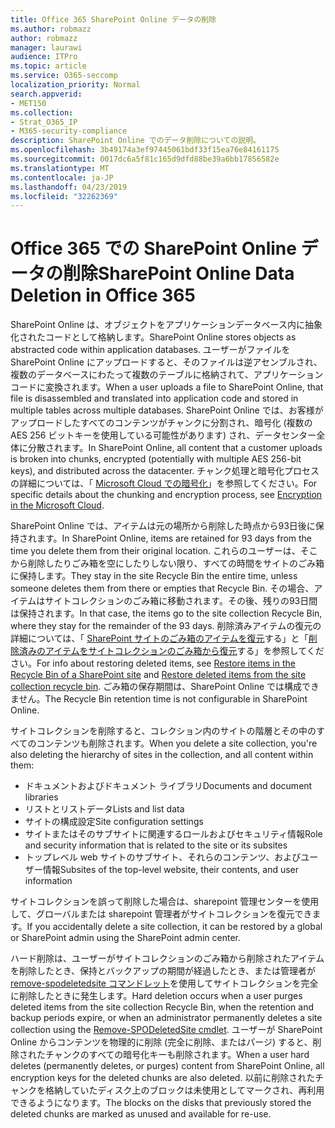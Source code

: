 ```yaml
---
title: Office 365 SharePoint Online データの削除
ms.author: robmazz
author: robmazz
manager: laurawi
audience: ITPro
ms.topic: article
ms.service: O365-seccomp
localization_priority: Normal
search.appverid:
- MET150
ms.collection:
- Strat_O365_IP
- M365-security-compliance
description: SharePoint Online でのデータ削除についての説明。
ms.openlocfilehash: 3b49174a3ef97445061bdf33f15ea76e84161175
ms.sourcegitcommit: 0017dc6a5f81c165d9dfd88be39a6bb17856582e
ms.translationtype: MT
ms.contentlocale: ja-JP
ms.lasthandoff: 04/23/2019
ms.locfileid: "32262369"
---
```

# <a name="sharepoint-online-data-deletion-in-office-365"></a><span data-ttu-id="dd9c7-103">Office 365 での SharePoint Online データの削除</span><span class="sxs-lookup"><span data-stu-id="dd9c7-103">SharePoint Online Data Deletion in Office 365</span></span>

<span data-ttu-id="dd9c7-104">SharePoint Online は、オブジェクトをアプリケーションデータベース内に抽象化されたコードとして格納します。</span><span class="sxs-lookup"><span data-stu-id="dd9c7-104">SharePoint Online stores objects as abstracted code within application databases.</span></span> <span data-ttu-id="dd9c7-105">ユーザーがファイルを SharePoint Online にアップロードすると、そのファイルは逆アセンブルされ、複数のデータベースにわたって複数のテーブルに格納されて、アプリケーションコードに変換されます。</span><span class="sxs-lookup"><span data-stu-id="dd9c7-105">When a user uploads a file to SharePoint Online, that file is disassembled and translated into application code and stored in multiple tables across multiple databases.</span></span> <span data-ttu-id="dd9c7-106">SharePoint Online では、お客様がアップロードしたすべてのコンテンツがチャンクに分割され、暗号化 (複数の AES 256 ビットキーを使用している可能性があります) され、データセンター全体に分散されます。</span><span class="sxs-lookup"><span data-stu-id="dd9c7-106">In SharePoint Online, all content that a customer uploads is broken into chunks, encrypted (potentially with multiple AES 256-bit keys), and distributed across the datacenter.</span></span> <span data-ttu-id="dd9c7-107">チャンク処理と暗号化プロセスの詳細については、「 [Microsoft Cloud での暗号化](office-365-encryption-in-the-microsoft-cloud-overview.md)」を参照してください。</span><span class="sxs-lookup"><span data-stu-id="dd9c7-107">For specific details about the chunking and encryption process, see [Encryption in the Microsoft Cloud](office-365-encryption-in-the-microsoft-cloud-overview.md).</span></span> 

<span data-ttu-id="dd9c7-108">SharePoint Online では、アイテムは元の場所から削除した時点から93日後に保持されます。</span><span class="sxs-lookup"><span data-stu-id="dd9c7-108">In SharePoint Online, items are retained for 93 days from the time you delete them from their original location.</span></span> <span data-ttu-id="dd9c7-109">これらのユーザーは、そこから削除したりごみ箱を空にしたりしない限り、すべての時間をサイトのごみ箱に保持します。</span><span class="sxs-lookup"><span data-stu-id="dd9c7-109">They stay in the site Recycle Bin the entire time, unless someone deletes them from there or empties that Recycle Bin.</span></span> <span data-ttu-id="dd9c7-110">その場合、アイテムはサイトコレクションのごみ箱に移動されます。その後、残りの93日間は保持されます。</span><span class="sxs-lookup"><span data-stu-id="dd9c7-110">In that case, the items go to the site collection Recycle Bin, where they stay for the remainder of the 93 days.</span></span> <span data-ttu-id="dd9c7-111">削除済みアイテムの復元の詳細については、「 [SharePoint サイトのごみ箱のアイテムを復元](https://support.office.com/en-us/article/6df466b6-55f2-4898-8d6e-c0dff851a0be#ID0EAADAAA=Online
)する」と「[削除済みのアイテムをサイトコレクションのごみ箱から復元](https://support.office.com/article/5fa924ee-16d7-487b-9a0a-021b9062d14b)する」を参照してください。</span><span class="sxs-lookup"><span data-stu-id="dd9c7-111">For info about restoring deleted items, see [Restore items in the Recycle Bin of a SharePoint site](https://support.office.com/en-us/article/6df466b6-55f2-4898-8d6e-c0dff851a0be#ID0EAADAAA=Online
) and [Restore deleted items from the site collection recycle bin](https://support.office.com/article/5fa924ee-16d7-487b-9a0a-021b9062d14b).</span></span> <span data-ttu-id="dd9c7-112">ごみ箱の保存期間は、SharePoint Online では構成できません。</span><span class="sxs-lookup"><span data-stu-id="dd9c7-112">The Recycle Bin retention time is not configurable in SharePoint Online.</span></span>

<span data-ttu-id="dd9c7-113">サイトコレクションを削除すると、コレクション内のサイトの階層とその中のすべてのコンテンツも削除されます。</span><span class="sxs-lookup"><span data-stu-id="dd9c7-113">When you delete a site collection, you're also deleting the hierarchy of sites in the collection, and all content within them:</span></span>
- <span data-ttu-id="dd9c7-114">ドキュメントおよびドキュメント ライブラリ</span><span class="sxs-lookup"><span data-stu-id="dd9c7-114">Documents and document libraries</span></span>
- <span data-ttu-id="dd9c7-115">リストとリストデータ</span><span class="sxs-lookup"><span data-stu-id="dd9c7-115">Lists and list data</span></span>
- <span data-ttu-id="dd9c7-116">サイトの構成設定</span><span class="sxs-lookup"><span data-stu-id="dd9c7-116">Site configuration settings</span></span>
- <span data-ttu-id="dd9c7-117">サイトまたはそのサブサイトに関連するロールおよびセキュリティ情報</span><span class="sxs-lookup"><span data-stu-id="dd9c7-117">Role and security information that is related to the site or its subsites</span></span>
- <span data-ttu-id="dd9c7-118">トップレベル web サイトのサブサイト、それらのコンテンツ、およびユーザー情報</span><span class="sxs-lookup"><span data-stu-id="dd9c7-118">Subsites of the top-level website, their contents, and user information</span></span>

<span data-ttu-id="dd9c7-119">サイトコレクションを誤って削除した場合は、sharepoint 管理センターを使用して、グローバルまたは sharepoint 管理者がサイトコレクションを復元できます。</span><span class="sxs-lookup"><span data-stu-id="dd9c7-119">If you accidentally delete a site collection, it can be restored by a global or SharePoint admin using the SharePoint admin center.</span></span> 

<span data-ttu-id="dd9c7-120">ハード削除は、ユーザーがサイトコレクションのごみ箱から削除されたアイテムを削除したとき、保持とバックアップの期間が経過したとき、または管理者が[remove-spodeletedsite コマンドレット](/powershell/module/sharepoint-online/Remove-SPODeletedSite?view=sharepoint-ps)を使用してサイトコレクションを完全に削除したときに発生します。</span><span class="sxs-lookup"><span data-stu-id="dd9c7-120">Hard deletion occurs when a user purges deleted items from the site collection Recycle Bin, when the retention and backup periods expire, or when an administrator permanently deletes a site collection using the [Remove-SPODeletedSite cmdlet](/powershell/module/sharepoint-online/Remove-SPODeletedSite?view=sharepoint-ps).</span></span> <span data-ttu-id="dd9c7-121">ユーザーが SharePoint Online からコンテンツを物理的に削除 (完全に削除、またはパージ) すると、削除されたチャンクのすべての暗号化キーも削除されます。</span><span class="sxs-lookup"><span data-stu-id="dd9c7-121">When a user hard deletes (permanently deletes, or purges) content from SharePoint Online, all encryption keys for the deleted chunks are also deleted.</span></span> <span data-ttu-id="dd9c7-122">以前に削除されたチャンクを格納していたディスク上のブロックは未使用としてマークされ、再利用できるようになります。</span><span class="sxs-lookup"><span data-stu-id="dd9c7-122">The blocks on the disks that previously stored the deleted chunks are marked as unused and available for re-use.</span></span>
